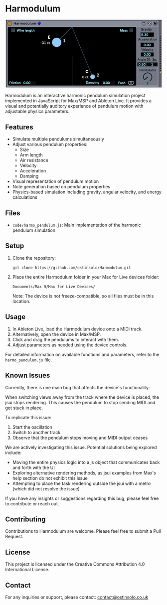 # Harmodulum

<p align="center">
  <img src="harmodulum_screenshot.png" alt="Harmodulum Screenshot" width="500"/>
</p>

Harmodulum is an interactive harmonic pendulum simulation project implemented in JavaScript for Max/MSP and Ableton Live. It provides a visual and potentially auditory experience of pendulum motion with adjustable physics parameters.

## Features

- Simulate multiple pendulums simultaneously
- Adjust various pendulum properties:
  - Size
  - Arm length
  - Air resistance
  - Velocity
  - Acceleration
  - Damping
- Visual representation of pendulum motion
- Note generation based on pendulum properties
- Physics-based simulation including gravity, angular velocity, and energy calculations

## Files

- `code/harmo_pendulum.js`: Main implementation of the harmonic pendulum simulation

## Setup

1. Clone the repository:
   ```
   git clone https://github.com/ostinsolo/Harmodulum.git
   ```
2. Place the entire Harmodulum folder in your Max for Live devices folder:
   ```
   Documents/Max 9/Max for Live Devices/
   ```
   Note: The device is not freeze-compatible, so all files must be in this location.

## Usage

1. In Ableton Live, load the Harmodulum device onto a MIDI track.
2. Alternatively, open the device in Max/MSP.
3. Click and drag the pendulums to interact with them.
4. Adjust parameters as needed using the device controls.

For detailed information on available functions and parameters, refer to the `harmo_pendulum.js` file.

## Known Issues

Currently, there is one main bug that affects the device's functionality:

When switching views away from the track where the device is placed, the jsui stops rendering. This causes the pendulum to stop sending MIDI and get stuck in place.

To replicate this issue:
1. Start the oscillation
2. Switch to another track
3. Observe that the pendulum stops moving and MIDI output ceases

We are actively investigating this issue. Potential solutions being explored include:
- Moving the entire physics logic into a js object that communicates back and forth with the UI
- Exploring alternative rendering methods, as jsui examples from Max's help section do not exhibit this issue
- Attempting to place the task rendering outside the jsui with a metro (which did not resolve the issue)

If you have any insights or suggestions regarding this bug, please feel free to contribute or reach out.

## Contributing

Contributions to Harmodulum are welcome. Please feel free to submit a Pull Request.

## License

This project is licensed under the Creative Commons Attribution 4.0 International License.

## Contact

For any inquiries or support, please contact:
contact@ostinsolo.co.uk